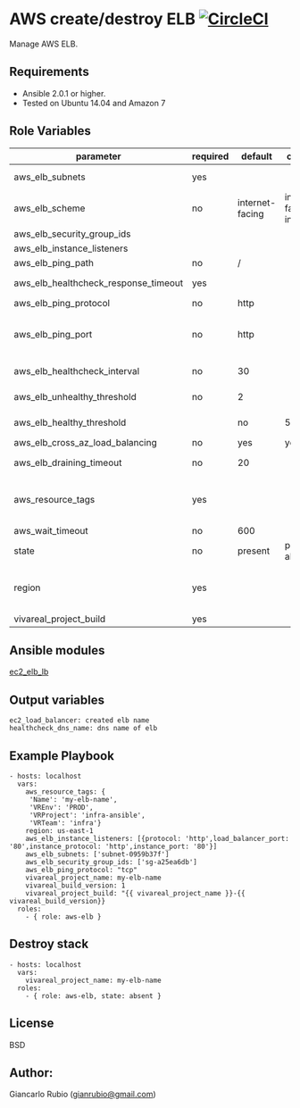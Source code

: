 AWS create/destroy ELB [![CircleCI](https://circleci.com/gh/VivaReal/ansible-aws-elb/tree/master.svg?style=svg&circle-token=b1470d6ba30e2cf1090d12dcabe5616ac822d9dc)](https://circleci.com/gh/VivaReal/ansible-aws-elb/tree/master)
=========

Manage AWS ELB.

Requirements
------------

- Ansible 2.0.1 or higher.
- Tested on Ubuntu 14.04 and Amazon 7

Role Variables
--------------

| parameter             | required | default | choices | comments |
| --------------------- | -------- | ------- | -------- |-------- |
| aws_elb_subnets | yes| | | A list of VPC subnets to use when creating ELB. Zones should be empty if using this. |
| aws_elb_scheme| no| internet-facing | internet-facing, internal|The scheme to use when creating the ELB. For a private VPC-visible ELB use 'internal'. |
| aws_elb_security_group_ids| | | |A list of security groups to apply to the elb |
| aws_elb_instance_listeners| | | | List of ports/protocols for this ELB to listen on (see [vars](defaults/main.yml)| 
| aws_elb_ping_path| no | / | |The destination for the HTTP or HTTPS request. | 
| aws_elb_healthcheck_response_timeout|yes | | | The amount of time to wait when receiving a response from the health check, in seconds.| 
| aws_elb_ping_protocol | no| http| | The protocol to use to connect with the instance.|
| aws_elb_ping_port | no| http| | The port to use to connect with the instance, as a protocol:port pair. If the load balancer fails to connect with the instance at the specified port within the configured response timeout period, the instance is considered unhealthy. Ping protocols: TCP, HTTP, HTTPS, and SSL.|
| aws_elb_healthcheck_interval| no | 30 | |The amount of time between health checks of an individual instance, in seconds. | 
| aws_elb_unhealthy_threshold| no |2 | |The number of consecutive failed health checks that must occur before declaring an EC2 instance unhealthy. | 
| aws_elb_healthy_threshold | | no | 5| The number of consecutive successful health checks that must occur before declaring an EC2 instance healthy.| 
| aws_elb_cross_az_load_balancing| no | yes|yes, no | Distribute load across all configured Availability Zones | 
| aws_elb_draining_timeout| no |20 | | Wait a specified timeout allowing connections to drain before terminating an instance| 
| aws_resource_tags  | yes  |   | | a hash/dictionary of tags to add to the new instance or for starting/stopping instance by tag; '{"key":"value"}' and '{"VREnv":"PROD","VRProject":"sample","VRTeam":"infra", "Name":"instance_name"}' |
| aws_wait_timeout | no | 600 | |  how long before wait gives up, in seconds | 
| state |  no |  present |present, absent| create or destroy elb  |
| region |  yes |   || The AWS region to use. Must be specified if ec2_url is not used. If not specified then the value of the EC2_REGION environment variable, if any, is used. See http://docs.aws.amazon.com/general/latest/gr/rande.html#ec2_region  |
| vivareal_project_build | yes | | | elb name |


Ansible modules
--------------
[ec2_elb_lb](http://docs.ansible.com/ansible/ec2_elb_lb_module.html)


Output variables
--------------
    ec2_load_balancer: created elb name 
    healthcheck_dns_name: dns name of elb

Example Playbook
----------------

   
    - hosts: localhost
      vars:
        aws_resource_tags: {
         'Name': 'my-elb-name',
         'VREnv': 'PROD',
         'VRProject': 'infra-ansible',
         'VRTeam': 'infra'}
        region: us-east-1
        aws_elb_instance_listeners: [{protocol: 'http',load_balancer_port: '80',instance_protocol: 'http',instance_port: '80'}]
        aws_elb_subnets: ['subnet-0959b37f']
        aws_elb_security_group_ids: ['sg-a25ea6db']
        aws_elb_ping_protocol: "tcp"
        vivareal_project_name: my-elb-name
        vivareal_build_version: 1
        vivareal_project_build: "{{ vivareal_project_name }}-{{ vivareal_build_version}}
      roles:
        - { role: aws-elb }
       
        
Destroy stack
----------------


    - hosts: localhost
      vars:
        vivareal_project_name: my-elb-name
      roles:
        - { role: aws-elb, state: absent }

License
-------

BSD

Author:
------------------

Giancarlo Rubio (<gianrubio@gmail.com>)